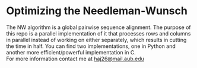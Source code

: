 # Optimizing the Needleman-Wunsch
The NW algorithm is a global pairwise sequence alignment. The purpose of this repo is a parallel implementation of it that processes rows and columns in parallel instead of working on either separately, which results in cutting the time in half. You can find two implementations, one in Python and another more efficient/powerful implementation in C.<br>
For more information contact me at haj26@mail.aub.edu
